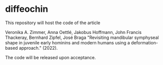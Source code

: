 # diffeochin

This repository will host the code of the article

Veronika A. Zimmer, Anna Oettlé, Jakobus Hoffmann, John Francis Thackeray, Bernhard Zipfel, José Braga "Revisiting mandibular symphyseal shape in juvenile early hominins and modern humans using a deformation-based approach." (2022).

The code will be released upon acceptance.
